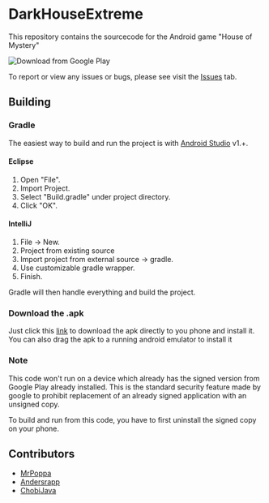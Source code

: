 # DarkHouseExtreme

This repository contains the sourcecode for the Android game "House of Mystery"

![Download from Google Play](http://i.imgur.com/6MtK1oN.jpg)

To report or view any issues or bugs, please see visit the [Issues](https://github.com/ChobiJava/DarkHouseExtreme/issues) tab.

## Building
### Gradle
The easiest way to build and run the project is with [Android Studio](https://developer.android.com/sdk/index.html) v1.+.
#### Eclipse
1. Open "File".
2. Import Project.
3. Select "Build.gradle" under project directory.
4. Click "OK".

#### IntelliJ
1. File -> New.
2. Project from existing source
3. Import project from external source -> gradle.
4. Use customizable gradle wrapper.
5. Finish.

Gradle will then handle everything and build the project.

### Download the .apk

Just click this [link](https://github.com/ChobiJava/DarkHouseExtreme/raw/master/app/app-release.apk) to download the apk directly to you phone and install it. You can also drag the apk to a running android emulator to install it

### Note
This code won't run on a device which already has the signed version from Google Play already installed. 
This is the standard security feature made by google to prohibit replacement of an already signed application with
an unsigned copy.

To build and run from this code, you have to first uninstall the signed copy on your phone.

## Contributors

- [MrPoppa](https://github.com/MrPoppa)
- [Andersrapp](https://github.com/Andersrapp)
- [ChobiJava](https://github.com/ChobiJava)
